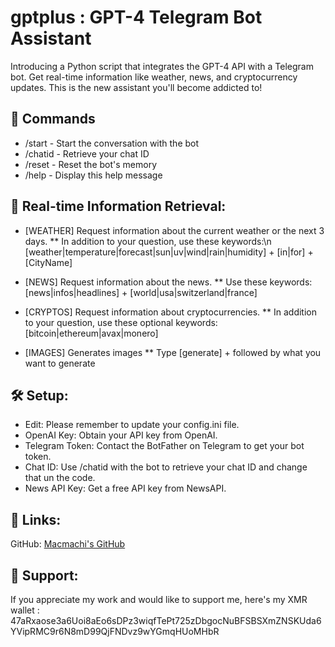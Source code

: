 # gptplus : GPT-4 Telegram Bot Assistant

Introducing a Python script that integrates the GPT-4 API with a Telegram bot. Get real-time information like weather, news, and cryptocurrency updates. This is the new assistant you'll become addicted to!

## 🚀 Commands
* /start - Start the conversation with the bot
* /chatid - Retrieve your chat ID
* /reset - Reset the bot's memory
* /help - Display this help message

## 📡 Real-time Information Retrieval:

* [WEATHER] Request information about the current weather or the next 3 days.
** In addition to your question, use these keywords:\n   [weather|temperature|forecast|sun|uv|wind|rain|humidity] + [in|for] + [CityName]  

* [NEWS] Request information about the news.
** Use these keywords: [news|infos|headlines] + [world|usa|switzerland|france]  

* [CRYPTOS] Request information about cryptocurrencies.
** In addition to your question, use these optional keywords: [bitcoin|ethereum|avax|monero]

* [IMAGES] Generates images
** Type [generate] + followed by what you want to generate

## 🛠 Setup:

* Edit: Please remember to update your config.ini file.
* OpenAI Key: Obtain your API key from OpenAI.
* Telegram Token: Contact the BotFather on Telegram to get your bot token.
* Chat ID: Use /chatid with the bot to retrieve your chat ID and change that un the code.
* News API Key: Get a free API key from NewsAPI.

## 🔗 Links:
GitHub: [Macmachi's GitHub](https://github.com/Macmachi )

## 💖 Support:
If you appreciate my work and would like to support me, here's my XMR wallet : 47aRxaose3a6Uoi8aEo6sDPz3wiqfTePt725zDbgocNuBFSBSXmZNSKUda6YVipRMC9r6N8mD99QjFNDvz9wYGmqHUoMHbR  
